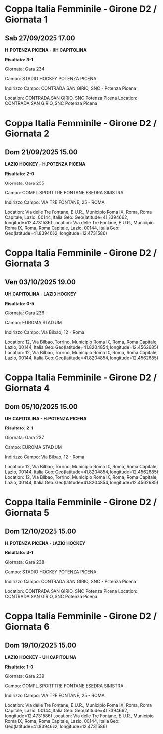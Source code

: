 

# Coppa Italia Femminile  - Girone D2 / Giornata 1

## Sab 27/09/2025 17.00

<strong>H.POTENZA PICENA - UH CAPITOLINA</strong>

**Risultato: 3-1**

Giornata: Gara 234

Campo: STADIO HOCKEY POTENZA PICENA 

Indirizzo Campo:  CONTRADA SAN GIRIO, SNC - Potenza Picena

Location:  CONTRADA SAN GIRIO, SNC Potenza Picena
Location:  CONTRADA SAN GIRIO, SNC Potenza Picena



# Coppa Italia Femminile  - Girone D2 / Giornata 2

## Dom 21/09/2025 15.00

<strong>LAZIO HOCKEY - H.POTENZA PICENA</strong>

**Risultato: 2-0**

Giornata: Gara 235

Campo: COMPL.SPORT.TRE FONTANE ESEDRA SINISTRA 

Indirizzo Campo:  VIA TRE FONTANE, 25 - ROMA

Location: Via delle Tre Fontane, E.U.R., Municipio Roma IX, Roma, Roma Capitale, Lazio, 00144, Italia
Geo: Geo(latitude=41.8394662, longitude=12.4731586)
Location: Via delle Tre Fontane, E.U.R., Municipio Roma IX, Roma, Roma Capitale, Lazio, 00144, Italia
Geo: Geo(latitude=41.8394662, longitude=12.4731586)



# Coppa Italia Femminile  - Girone D2 / Giornata 3

## Ven 03/10/2025 19.00

<strong>UH CAPITOLINA - LAZIO HOCKEY</strong>

**Risultato: 0-5**

Giornata: Gara 236

Campo: EUROMA STADIUM 

Indirizzo Campo:  Via Bilbao, 12 - Roma

Location: 12, Via Bilbao, Torrino, Municipio Roma IX, Roma, Roma Capitale, Lazio, 00144, Italia
Geo: Geo(latitude=41.8204854, longitude=12.4562685)
Location: 12, Via Bilbao, Torrino, Municipio Roma IX, Roma, Roma Capitale, Lazio, 00144, Italia
Geo: Geo(latitude=41.8204854, longitude=12.4562685)



# Coppa Italia Femminile  - Girone D2 / Giornata 4

## Dom 05/10/2025 15.00

<strong>UH CAPITOLINA - H.POTENZA PICENA</strong>

**Risultato: 2-1**

Giornata: Gara 237

Campo: EUROMA STADIUM 

Indirizzo Campo:  Via Bilbao, 12 - Roma

Location: 12, Via Bilbao, Torrino, Municipio Roma IX, Roma, Roma Capitale, Lazio, 00144, Italia
Geo: Geo(latitude=41.8204854, longitude=12.4562685)
Location: 12, Via Bilbao, Torrino, Municipio Roma IX, Roma, Roma Capitale, Lazio, 00144, Italia
Geo: Geo(latitude=41.8204854, longitude=12.4562685)



# Coppa Italia Femminile  - Girone D2 / Giornata 5

## Dom 12/10/2025 15.00

<strong>H.POTENZA PICENA - LAZIO HOCKEY</strong>

**Risultato: 3-1**

Giornata: Gara 238

Campo: STADIO HOCKEY POTENZA PICENA 

Indirizzo Campo:  CONTRADA SAN GIRIO, SNC - Potenza Picena

Location:  CONTRADA SAN GIRIO, SNC Potenza Picena
Location:  CONTRADA SAN GIRIO, SNC Potenza Picena



# Coppa Italia Femminile  - Girone D2 / Giornata 6

## Dom 19/10/2025 15.00

<strong>LAZIO HOCKEY - UH CAPITOLINA</strong>

**Risultato: 1-0**

Giornata: Gara 239

Campo: COMPL.SPORT.TRE FONTANE ESEDRA SINISTRA 

Indirizzo Campo:  VIA TRE FONTANE, 25 - ROMA

Location: Via delle Tre Fontane, E.U.R., Municipio Roma IX, Roma, Roma Capitale, Lazio, 00144, Italia
Geo: Geo(latitude=41.8394662, longitude=12.4731586)
Location: Via delle Tre Fontane, E.U.R., Municipio Roma IX, Roma, Roma Capitale, Lazio, 00144, Italia
Geo: Geo(latitude=41.8394662, longitude=12.4731586)

